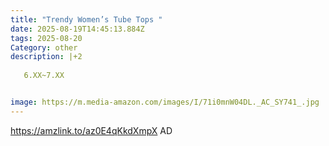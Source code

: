 ```yaml
---
title: "Trendy Women’s Tube Tops "
date: 2025-08-19T14:45:13.884Z
tags: 2025-08-20
Category: other
description: |+2
  
   6.XX~7.XX


image: https://m.media-amazon.com/images/I/71i0mnW04DL._AC_SY741_.jpg
---
```

https://amzlink.to/az0E4qKkdXmpX     AD